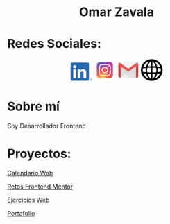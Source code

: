 <h1 align="center"> Omar Zavala </h1>

# Redes Sociales:

<div align="center">
    <a href="https://www.linkedin.com/in/omar-zavala-ugarte/"><img src="./imgs/Linkedin-color.png" width="50"></a>
    <a href="https://www.instagram.com/omar.zavala0/"><img src="./imgs/instagram-color.svg" width="50"></a>
    <a href="mailto:influencia.x.94@gmail.com"><img src="./imgs/gmail-color.png" width="50"></a>
    <a href="https://omar-zavala.xyz/"><img src="./imgs/web-black.svg" width="50"></a>
</div>

# Sobre mí

Soy Desarrollador Frontend

# Proyectos:

[Calendario Web](https://mangostar1.github.io/Calendar/)

[Retos Frontend Mentor](https://mangostar1.github.io/Frontend_mentor/index.html)

[Ejercicios Web](https://ejercicios-web.netlify.app/)

[Portafolio](https://omar-zavala.xyz/)